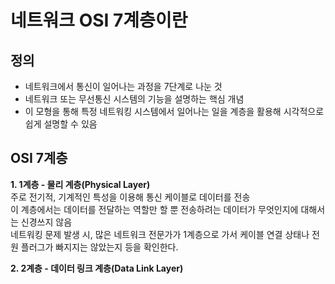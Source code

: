 네트워크 OSI 7계층이란
====================

## 정의
- 네트워크에서 통신이 일어나는 과정을 7단계로 나눈 것
- 네트워크 또는 무선통신 시스템의 기능을 설명하는 핵심 개념
- 이 모형을 통해 특정 네트워킹 시스템에서 일어나는 일을 계층을 활용해 시각적으로 쉽게 설명할 수 있음 

## OSI 7계층
**1. 1계층 - 물리 계층(Physical Layer)**   
주로 전기적, 기계적인 특성을 이용해 통신 케이블로 데이터를 전송   
이 계층에서는 데이터를 전달하는 역할만 할 뿐 전송하려는 데이터가 무엇인지에 대해서는 신경쓰지 않음   
네트워킹 문제 발생 시, 많은 네트워크 전문가가 1계층으로 가서 케이블 연결 상태나 전원 플러그가 빠지지는 않았는지 등을 확인한다.   

**2. 2계층 - 데이터 링크 계층(Data Link Layer)**
